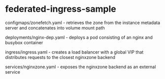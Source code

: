 # federated-ingress-sample

configmaps/zonefetch.yaml - retrieves the zone from the instance metadata server
and concatenates into volume mount path

deployments/nginx-dep.yaml - deploys a pod consisting of an nginx and busybox
container

ingress/ingress.yaml - creates a load balancer with a global VIP  that
distributes requests to the closest nginxzone backend

services/nginxzone.yaml - exposes the nginxzone backend as an external service


